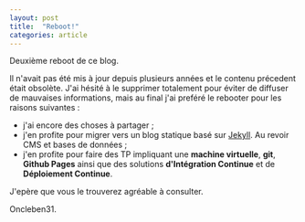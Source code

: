 ```yaml
---
layout: post
title:  "Reboot!"
categories: article
---
```

Deuxième reboot de ce blog.

Il n'avait pas été mis à jour depuis plusieurs années et le contenu précedent était obsolète. J'ai hésité à le supprimer totalement pour éviter de diffuser de mauvaises informations, mais au final j'ai preféré le rebooter pour les raisons suivantes :

*   j'ai encore des choses à partager ;
*   j'en profite pour migrer vers un blog statique basé sur [Jekyll](https://jekyllrb.com/ "Site officiel de Jekyll"). Au revoir CMS et bases de données ;
*   j'en profite pour faire des TP impliquant une __machine virtuelle__, __git__, __Github Pages__ ainsi que des solutions __d'Intégration Continue__ et de __Déploiement Continue__.

J'epère que vous le trouverez agréable à consulter.

Oncleben31.
